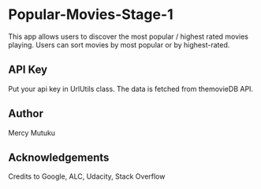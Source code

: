 # Popular-Movies-Stage-1
This app allows users to discover the most popular / highest rated movies playing. Users can sort movies by most popular or by highest-rated.

## API Key
Put your api key in UrlUtils class. The data is fetched from themovieDB API.

## Author
Mercy Mutuku

## Acknowledgements
Credits to Google, ALC, Udacity, Stack Overflow
